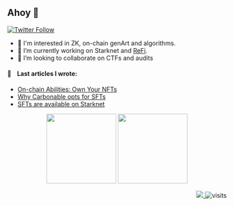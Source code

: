 ## Ahoy 👋

[![Twitter Follow](https://img.shields.io/twitter/follow/tek_kac?style=social)](https://twitter.com/intent/follow?screen_name=tek_kac)

- 👀 I'm interested in ZK, on-chain genArt and algorithms.
- 🔭 I’m currently working on Starknet and [ReFi](https://github.com/Carbonable).
- 👯 I’m looking to collaborate on CTFs and audits

#### 📖 &nbsp;&nbsp; Last articles I wrote:
  
* [On-chain Abilities: Own Your NFTs](https://medium.com/@tekkac/on-chain-abilities-own-your-nfts-0feee018ff71)
* [Why Carbonable opts for SFTs](https://carbonable.medium.com/why-carbonable-opts-for-semi-fungible-tokens-7014d0672964)
* [SFTs are available on Starknet](https://carbonable.medium.com/semi-fungible-tokens-sfts-are-now-available-on-starknet-2e108594216f)

<p align="center">
  <img height="160" src="https://github-readme-stats.vercel.app/api?username=tekkac&show_icons=true&hide_border=true&theme=dark&count_private=true" />
  <img height="160" src="https://github-readme-stats.vercel.app/api/top-langs/?username=tekkac&layout=compact&theme=dark" />
</p>

<p align="right">
   <a href="https://github.com/sponsors/tekkac" target="_blank">
     <img src="https://img.shields.io/static/v1?label=Sponsor&message=%E2%9D%A4&logo=GitHub&link=%3Curl%3E&color=f88379">
   </a>
  <img src="https://komarev.com/ghpvc/?username=tekkac" alt="visits" /> 
</p>



 
